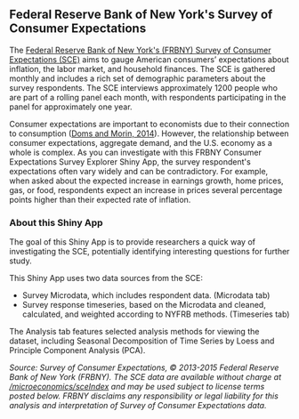 ## Federal Reserve Bank of New York's Survey of Consumer Expectations

The [Federal Reserve Bank of New York's (FRBNY) Survey of Consumer Expectations (SCE)](https://www.newyorkfed.org/microeconomics/sceindex) aims to gauge American consumers’ expectations about inflation, the labor market, and household finances. The SCE is gathered monthly and includes a rich set of demographic parameters about the survey respondents. The SCE interviews approximately 1200 people who are part of a rolling panel each month, with respondents participating in the panel for approximately one year. 

Consumer expectations are important to economists due to their connection to consumption ([Doms and Morin, 2014](http://www.frbsf.org/economic-research/files/wp04-09bk.pdf)). However, the relationship between consumer expectations, aggregate demand, and the U.S. economy as a whole is complex. As you can investigate with this FRBNY Consumer Expectations Survey Explorer Shiny App, the survey respondent's expectations often vary widely and can be contradictory. For example, when asked about the expected increase in earnings growth, home prices, gas, or food, respondents expect an increase in prices several percentage points higher than their expected rate of inflation.  

### About this Shiny App

The goal of this Shiny App is to provide researchers a quick way of investigating the SCE, potentially identifying interesting questions for further study.

This Shiny App uses two data sources from the SCE: 
- Survey Microdata, which includes respondent data. (Microdata tab)
- Survey response timeseries, based on the Microdata and cleaned, calculated, and weighted according to NYFRB methods. (Timeseries tab)

The Analysis tab features selected analysis methods for viewing the dataset, including Seasonal Decomposition of Time Series by Loess and Principle Component Analysis (PCA).


*Source: Survey of Consumer Expectations, © 2013-2015 Federal Reserve Bank of New York (FRBNY). The SCE data are available without charge at [/microeconomics/sceIndex](https://www.newyorkfed.org/microeconomics/sceIndex) and may be used subject to license terms posted below. FRBNY disclaims any responsibility or legal liability for this analysis and interpretation of Survey of Consumer Expectations data.*